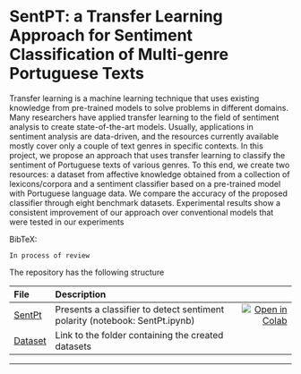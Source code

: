# SentPT: a Transfer Learning Approach for Sentiment Classification of Multi-genre Portuguese Texts

Transfer learning is a machine learning technique that uses existing knowledge from pre-trained models to solve problems in different domains. Many researchers have
applied transfer learning to the field of sentiment analysis to create state-of-the-art models. Usually, applications in sentiment analysis are data-driven, and the resources currently available mostly cover only a couple of text genres in specific contexts. In this project, we propose an approach that uses transfer learning to classify the sentiment of Portuguese texts of various genres. To this end, we create two resources: a dataset from affective knowledge obtained from a collection of lexicons/corpora and a sentiment classifier based on a pre-trained model with Portuguese language data. We compare the accuracy of the proposed classifier through eight benchmark datasets. Experimental results show a consistent improvement of our approach over conventional models that were tested in our experiments

BibTeX:
```
In process of review 
```


The repository has the following structure

| File     |      Description      |   |
|:----------|:-------------|------:|
| [SentPt](https://github.com/fabiobif/SentPt/blob/main/SentPt.ipynb) | Presents a classifier to detect sentiment polarity (notebook: SentPt.ipynb) | [![Open in Colab](https://colab.research.google.com/assets/colab-badge.svg)](https://colab.research.google.com/github.com/fabiobif/SentPt/blob/main/SentPt.ipynb)|
| [Dataset](https://drive.google.com/file/d/1oKuRqJ7nVKruTJ7j9JaDMgIPShWnP9TO/view?usp=sharing) | Link to the folder containing the created datasets |  |

---
